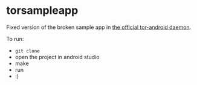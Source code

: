 # torsampleapp
Fixed version of the broken sample app in [the official tor-android daemon](https://github.com/guardianproject/tor-android/tree/master/sampletorapp).

To run:

- `git clone`
- open the project in android studio
- make
- run
- :)
